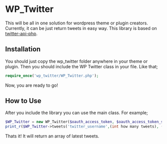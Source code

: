 # WP_Twitter
This will be all in one solution for wordpress theme or plugin creators. Currently, it can be just return tweets in easy way. This library is based on [twitter-api-php](https://github.com/J7mbo/twitter-api-php).

## Installation
You should just copy the wp_twitter folder anywhere in your theme or plugin. Then you should include the WP Twitter class in your file. Like that;

```php
require_once('wp_twitter/WP_Twitter.php');
```

Now, you are ready to go!

## How to Use
After you include the library you can use the main class. For example;

```php
$WP_Twitter = new WP_Twitter($oauth_access_token, $oauth_access_token_secret, $consumer_key, $consumer_secret);
print_r($WP_Twitter->tweets('twitter_username',(int how many tweets), (int how many minutes for cache)));
```

Thats it! It will return an array of latest tweets.